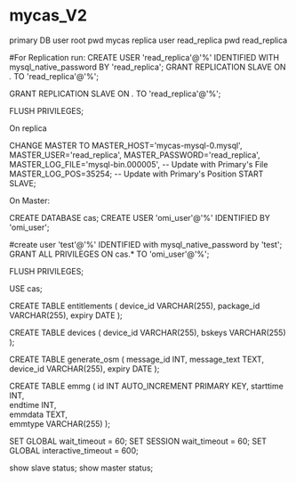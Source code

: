 # mycas_V2





primary DB user root pwd mycas
replica user read_replica pwd read_replica


#For Replication run:
CREATE USER 'read_replica'@'%' IDENTIFIED WITH mysql_native_password BY 'read_replica';
GRANT REPLICATION SLAVE ON *.* TO 'read_replica'@'%';

GRANT REPLICATION SLAVE ON *.* TO 'read_replica'@'%';

FLUSH PRIVILEGES;


On replica

CHANGE MASTER TO 
  MASTER_HOST='mycas-mysql-0.mysql',
  MASTER_USER='read_replica',
  MASTER_PASSWORD='read_replica',
  MASTER_LOG_FILE='mysql-bin.000005',  -- Update with Primary's File
  MASTER_LOG_POS=35254;  -- Update with Primary's Position
START SLAVE;


On Master:

CREATE DATABASE cas;
CREATE USER 'omi_user'@'%' IDENTIFIED BY 'omi_user';

#create user 'test'@'%' IDENTIFIED with mysql_native_password by 'test';
GRANT ALL PRIVILEGES ON cas.* TO 'omi_user'@'%';

FLUSH PRIVILEGES;

USE cas;

CREATE TABLE entitlements (
    device_id VARCHAR(255),
    package_id VARCHAR(255),
    expiry DATE
);

CREATE TABLE devices (
    device_id VARCHAR(255),
    bskeys VARCHAR(255)
);

CREATE TABLE generate_osm (
    message_id INT,
    message_text TEXT,  
    device_id VARCHAR(255),
    expiry DATE
);


CREATE TABLE emmg (
    id INT AUTO_INCREMENT PRIMARY KEY,
    starttime INT,  
    endtime INT,    
    emmdata TEXT,   
    emmtype VARCHAR(255)
);


SET GLOBAL wait_timeout = 60;
SET SESSION wait_timeout = 60;
SET GLOBAL interactive_timeout = 600;


show slave status;
show master status;

